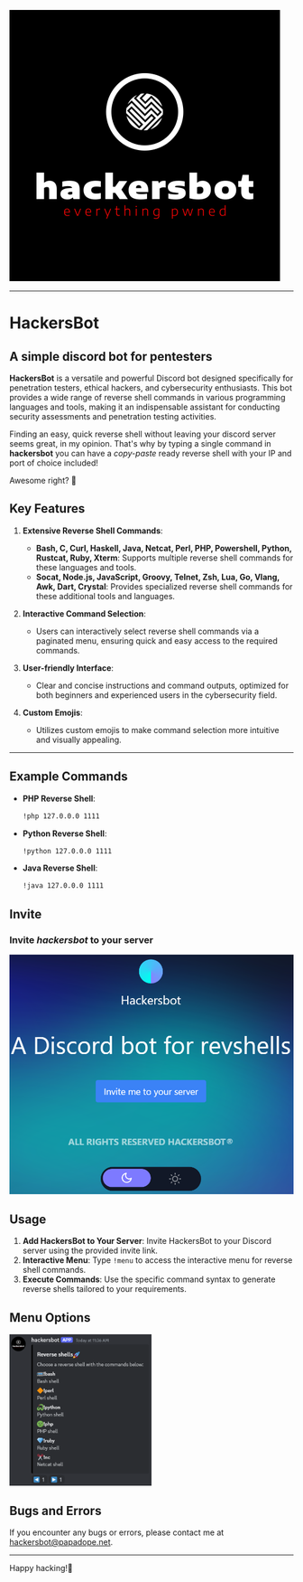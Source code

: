![logo](/images/hackersbot.png)
___

# HackersBot
## A simple discord bot for pentesters

**HackersBot** is a versatile and powerful Discord bot designed specifically for penetration testers, ethical hackers, and cybersecurity enthusiasts. This bot provides a wide range of reverse shell commands in various programming languages and tools, making it an indispensable assistant for conducting security assessments and penetration testing activities.

Finding an easy, quick reverse shell without leaving your discord server seems great, in my opinion. That's why by typing a single command in **hackersbot** you can have a _copy-paste_ ready reverse shell with your IP and port of choice included!

Awesome right? 🥳

## Key Features

1. **Extensive Reverse Shell Commands**:
    - **Bash, C, Curl, Haskell, Java, Netcat, Perl, PHP, Powershell, Python, Rustcat, Ruby, Xterm**: Supports multiple reverse shell commands for these languages and tools.
    - **Socat, Node.js, JavaScript, Groovy, Telnet, Zsh, Lua, Go, Vlang, Awk, Dart, Crystal**: Provides specialized reverse shell commands for these additional tools and languages.

2. **Interactive Command Selection**:
    - Users can interactively select reverse shell commands via a paginated menu, ensuring quick and easy access to the required commands.

3. **User-friendly Interface**:
    - Clear and concise instructions and command outputs, optimized for both beginners and experienced users in the cybersecurity field.

4. **Custom Emojis**:
    - Utilizes custom emojis to make command selection more intuitive and visually appealing.

***

## Example Commands

- **PHP Reverse Shell**:
    ```sh
    !php 127.0.0.0 1111
    ```

- **Python Reverse Shell**:
    ```sh
    !python 127.0.0.0 1111
    ```

- **Java Reverse Shell**:
    ```sh
    !java 127.0.0.0 1111
    ```

## Invite
### Invite *hackersbot* to your server

[![HackersBot](https://github.com/Papadope/Hackersbot_Discord/blob/main/images/website.png)](https://hackersbot.io/)

## Usage

1. **Add HackersBot to Your Server**: Invite HackersBot to your Discord server using the provided invite link.
2. **Interactive Menu**: Type `!menu` to access the interactive menu for reverse shell commands.
3. **Execute Commands**: Use the specific command syntax to generate reverse shells tailored to your requirements.


## Menu Options

<p float="left">
  <img src="https://github.com/Papadope/Hackersbot_Discord/blob/main/images/menu1.png" alt="Menu Option 1" width="50%" />
</p>

## Bugs and Errors

If you encounter any bugs or errors, please contact me at [hackersbot@papadope.net](mailto:hackersbot@papadope.net).

---

Happy hacking!🚀
